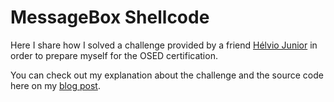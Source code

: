 # MessageBox Shellcode

Here I share how I solved a challenge provided by a friend [Hélvio Junior](https://www.linkedin.com/in/helviojunior/) in order to prepare myself for the OSED certification.

You can check out my explanation about the challenge and the source code here on my [blog post](https://medium.com/@vinicius.batistella.99/explaining-assembly-shellcode-19e00c30d80d).
